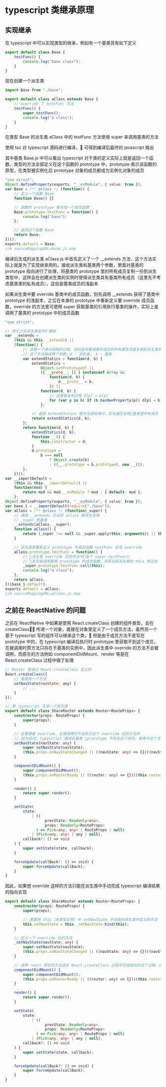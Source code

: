 # typescript 类继承原理

## 实现继承

在 typescript 中可以实现类型的继承，例如有一个基类具有如下定义

```typescript
export default class Base {
    testFunc() {
        console.log("base class");
    }
}
```

现在创建一个派生类

```typescript
import Base from "./base";

export default class aClass extends Base {
    // override 了 testFunc 方法
    testFunc() {
        super.testFunc();
        console.log("a class");
    }
}
```

在类型 Base 的派生类 aClass 中的 testFunc 方法使用 super 来调用基类的方法

使用 tsc 对 typescript 源码进行编译， 可得到编译后最终的 javascript 输出

其中基类 Base.js 中可以看出 typescript 对于类的定义实际上就是返回一个函数，类型的方法全部定义在这个函数的 prototype 中，prototype 表示该函数的原型，在类型被实例化后 prototype 对象的成员都成为实例化对象的成员

```javascript
"use strict";
Object.defineProperty(exports, "__esModule", { value: true });
var Base = /** @class */ (function() {
    // 定义一个函数 Base
    function Base() {}

    // 函数的 prototype 属性加一个成员函数
    Base.prototype.testFunc = function() {
        console.log("base");
    };

    // 返回这个函数 Base
    return Base;
})();
exports.default = Base;
//# sourceMappingURL=base.js.map
```

编译后生成的派生类 aClass.js 中首先定义了一个 \_\_extends 方法，这个方法实际上就是为了实现继承用的，接收派生类和基类两个参数，里面对基类的 prototype 指向进行了处理，将基类的 prototype 里的所有成员复制一份到派生类型中，这样会在创建派生类的实例时使得派生类具有基类所有成员（这里先不考虑基类里的私有成员），这些是基类成员的浅副本

如果派生类中要 override 基类中的成员函数，则先调用 \_\_extends 获得了基类中 prototype 的浅副本，之后在本身的 prototype 中重新定义要 override 成员函数，override 的方法里可使用 super 获取基类的引用执行基类的操作，实际上是调用了基类的 prototype 中的成员函数

```javascript
"use strict";

// 用于之后派生类型中扩展用
var __extends =
    (this && this.__extends) ||
    (function() {
        // 这是一个递归调用的过程，目的是将基类里的成员的所有属性深度复制到派生类原型（prototype）中
        // 这个方法接收两个参数，d - 派生类， b - 基类
        var extendStatics = function(d, b) {
            extendStatics =
                Object.setPrototypeOf ||
                ({ __proto__: [] } instanceof Array &&
                    function(d, b) {
                        d.__proto__ = b;
                    }) ||
                function(d, b) {
                    // 这里是复制过程 d[p] = b[p]
                    for (var p in b) if (b.hasOwnProperty(p)) d[p] = b[p];
                };

            // 返回 extendStatics 做方法调用递归，实现遍历复制基类里所有成员
            return extendStatics(d, b);
        };
        return function(d, b) {
            extendStatics(d, b);
            function __() {
                this.constructor = d;
            }
            d.prototype =
                b === null
                    ? Object.create(b)
                    : ((__.prototype = b.prototype), new __());
        };
    })();
var __importDefault =
    (this && this.__importDefault) ||
    function(mod) {
        return mod && mod.__esModule ? mod : { default: mod };
    };
Object.defineProperty(exports, "__esModule", { value: true });
var base_1 = __importDefault(require("./base"));
var aClass = /** @class */ (function(_super) {
    // 调用 __extends 方法对 aClass 做派生处理
    // _super 是基类
    __extends(aClass, _super);
    function aClass() {
        return (_super !== null && _super.apply(this, arguments)) || this;
    }

    // 派生类里重新定义 prototype 中成员函数 testFunc 实现 override
    aClass.prototype.testFunc = function() {
        // 派生类 override 后的方法中有个 super.testFunc()
        // 其实是调用基类 prototype 的成员函数，并将当前派生类的 this 传过去
        _super.prototype.testFunc.call(this);
        console.log("a class");
    };
    return aClass;
})(base_1.default);
exports.default = aClass;
//# sourceMappingURL=aClass.js.map
```

## 之前在 ReactNative 的问题

之前在 ReactNative 中如果是使用 React.createClass 创建的组件类型，会在 createClass 传递一个对象，直接在对象里定义了一个成员方法，虽然另一个基于 typescript 写的组件可以继承这个类， 但是由于成员方法不是写在 prototype 中的，在 typescript 编译后执行时 prototype 里获取不到这个成员，在被调用时原方法只存在于基类的实例中，因此派生类中 override 的方法不会被调用，而原生的方法例如 componentDidMount、render 等是在 React.createClass 过程中做了处理

```javascript
// Router 是通过 React.createClass 定义的
React.createClass({
    // 里面有一个方法
    setNavState(navState: any) {
        // ...
    }
});
```

```typescript
// 用 typescript 实现一个派生类
export default class ShareRouter extends Router<RouteProps> {
    constructor(props: RouteProps) {
        super(props);
    }

    // 这里直接 override，在被调用时不会执行这个 override 后的方法的
    // 因为经过 typescript 编译后基类 prototype 不存在这个成员，基类中这个法在派生类中还是指向了原方法
    setNavState(navState: any) {
        super.setNavState(navState);
        (this.props.onNavStateChanged || ((navState: any) => {}))(navState);
    }

    componentDidMount() {
        super.componentDidMount();
        (this.props.onRouterReady || ((router: any) => {}))(this.router);
    }

    render() {
        return super.render();
    }

    setState(
        state:
            | ((
                  prevState: Readonly<any>,
                  props: Readonly<RouteProps>
              ) => Pick<any, any> | RouteProps | null)
            | (Pick<any, any> | any | null),
        callback?: () => void
    ) {
        super.setState(state, callback);
    }

    forceUpdate(callBack?: () => void) {
        super.forceUpdate(callBack);
    }
}
```

因此，如果想 override 这样的方法只能在派生类中手动完成 typescript 编译结果的指向实现

```typescript
export default class ShareRouter extends Router<RouteProps> {
    constructor(props: RouteProps) {
        super(props);

        // 需要把 this（本类型实例）中 setNavState 手动指向派生类中定义的方法
        this.setNavState = this._setNavState.bind(this);
    }

    // 定义一个 override 后的方法
    _setNavState(navState: any) {
        super.setNavState(navState);
        (this.props.onNavStateChanged || ((navState: any) => {}))(navState);
    }

    // 这种 react 原生的方法会在 React.createClass 过程中完成指向的这个过程，因此不需做处理
    componentDidMount() {
        super.componentDidMount();
        (this.props.onRouterReady || ((router: any) => {}))(this.router);
    }

    render() {
        return super.render();
    }

    setState(
        state:
            | ((
                  prevState: Readonly<any>,
                  props: Readonly<RouteProps>
              ) => Pick<any, any> | RouteProps | null)
            | (Pick<any, any> | any | null),
        callback?: () => void
    ) {
        super.setState(state, callback);
    }

    forceUpdate(callBack?: () => void) {
        super.forceUpdate(callBack);
    }
}
```
